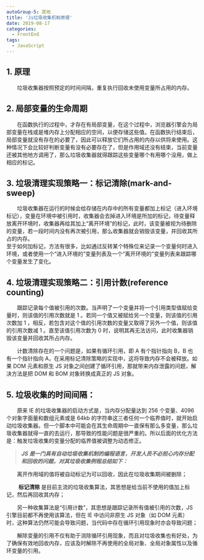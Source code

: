 ```yaml
---
autoGroup-5: 其他
title: 'Js垃圾收集机制原理'
date: 2019-08-17
categories:
  - FrontEnd
tags:
  - JavaScript
---
```


## **1. 原理**

&emsp;&emsp;垃圾收集器按照预定的时间间隔，重复执行回收未使用变量所占用的内存。

## **2. 局部变量的生命周期**

&emsp;&emsp;在函数执行的过程中，才存在有局部变量，在这个过程中，浏览器引擎会为局部变量在栈或是堆内存上分配相应的空间，以便存储这些值。在函数执行结束后，局部变量就没有存在的必要了，因此可以释放它们所占用的内存以供将来使用。这种情况下会比较好判断变量有没有必要存在了，但是作用域还没有结束，当前变量还被其他地方调用了，那么垃圾收集器就得跟踪这些变量哪个有用哪个没用，做上相应的标记。

## **3. 垃圾清理实现策略一：标记清除(mark-and-sweep)**

&emsp;&emsp;垃圾收集器在运行的时候会给存储在内存中的所有变量都加上标记（进入环境标记），变量在环境中被引用时，收集器会去掉进入环境是所加的标记，待变量释放离开环境时，收集器再给其加上“离开环境”的标记，此时，该变量被视为待删除的变量，若一段时间内没有再次被引用，那么收集器就会销毁该变量，并回收其所占的内存。  
至于如何加标记，方法有很多，比如通过反转某个特殊位来记录一个变量何时进入环境，或者使用一个“进入环境的”变量列表及一个“离开环境的”变量列表来跟踪哪个变量发生了变化。

## **4. 垃圾清理实现策略二：引用计数(reference counting)**

&emsp;&emsp;跟踪记录每个值被引用的次数。当声明了一个变量并将一个引用类型值赋给变量时，则该值的引用次数就是 1 。若同一个值又被赋给另一个变量，则该值的引用次数加 1 ，相反，若包含对这个值的引用次数的变量又取得了另外一个值，则该值的引用次数减 1 。直至该值引用次数为 0 时，说明其再无法访问，此时收集器销毁该变量并回收其所占内存。

&emsp;&emsp;计数清除存在的一个问题是，如果有循环引用，即 A 有个指针指向 B，B 也有一个指针指向 A，在采用标记清除策略的实现中，这将导致内存不会被释放。如果 DOM 元素和原生 JS 对象之间创建了循环引用，那就带来内存泄露的问题，解决方法是把 DOM 和 BOM 对象转换成真正的 JS 对象。

## **5. 垃圾收集的时间间隔：**

&emsp;&emsp;原来 IE 的垃圾收集器的启动方式是，当内存分配量达到 256 个变量、4096 个对象字面量和数组元素或是 64kb 的字符串这三者任何一个临界值时，就开始启动垃圾收集器。但一个脚本中可能会在其生命周期中一直保有那么多变量，那么垃圾收集器就得一直的去运行，那导致的性能问题是很严重的。所以后面的优化方法是：触发垃圾收集的变量分配的临界值被调整为动态修正。

> **_JS 是一门具有自动垃圾收集机制的编程语言，开发人员不必担心内存分配和回收的问题，对其垃圾收集例程总结如下：_**

&emsp;&emsp;离开作用域的值将被自动标记为可以回收，因此在垃圾收集期间被删除；

&emsp;&emsp; **标记清除** 是目前主流的垃圾收集算法，其思想是给当前不使用的值加上标记，然后再回收其内存；

&emsp;&emsp;另一种收集算法是“引用计数”，其思想是跟踪记录所有值被引用的次数，JS 引擎目前都不再使用该算法，但在 IE 中访问非原生 JS 对象（如 DOM 元素）时，这种算法仍然可能会导致问题，当代码中存在循环引用现象时亦会导致问题；

&emsp;&emsp;解除变量的引用不仅有助于消除循环引用现象，而且对垃圾收集也有好处，为了确保有效地回收内存，应该及时解除不再使用的全局对象、全局对象属性以及循环变量的引用。
